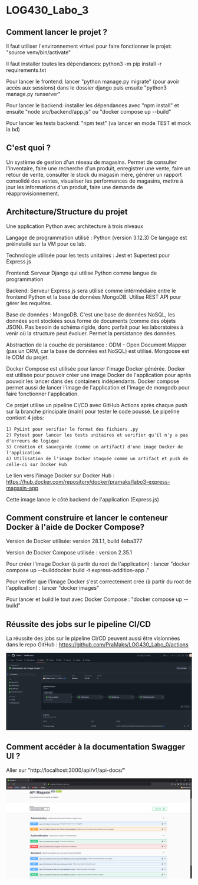 # LOG430_Labo_3

## Comment lancer le projet ?
Il faut utiliser l'environnement virtuel pour faire fonctionner le projet: "source venv/bin/activate"

Il faut installer toutes les dépendances: python3 -m pip install -r requirements.txt

Pour lancer le frontend: lancer "python manage.py migrate" (pour avoir accès aux sessions) dans le dossier django puis ensuite "python3 manage.py runserver"

Pour lancer le backend: installer les dépendances avec "npm install" et ensuite "node src/backend/app.js" ou "docker compose up --build"

Pour lancer les tests backend: "npm test" (va lancer en mode TEST et mock la bd)

## C'est quoi ?

Un système de gestion d'un réseau de magasins. Permet de consulter l'inventaire, faire une recherche d'un produit, enregistrer une vente, faire un retour de vente, consulter le stock du magasin mère, générer un rapport consolidé des ventes, visualiser les performances de magasins, mettre à jour les informations d'un produit, faire une demande de réapprovisionnement.

## Architecture/Structure du projet

Une application Python avec architecture à trois niveaux

Langage de programmation utilisé : Python (version 3.12.3)
Ce langage est préinstallé sur la VM pour ce lab. 

Technologie utilisée pour les tests unitaires : Jest et Supertest pour Express.js

Frontend: Serveur Django qui utilise Python comme langue de programmation

Backend: Serveur Express.js sera utilisé comme intérmédiaire entre le frontend Python et la base de données MongoDB. Utilise REST API pour gérer les requêtes.

Base de données : MongoDB. C'est une base de données NoSQL, les données sont stockées sous forme de documents (comme des objets JSON). Pas besoin de schéma rigide, donc parfait pour les laboratoires à venir où la structure peut évoluer. Permet la persistance des données.

Abstraction de la couche de persistance : ODM - Open Document Mapper (pas un ORM, car la base de données est NoSQL) est utilisé. Mongoose est le ODM du projet.

Docker Compose est utilisée pour lancer l'image Docker générée. Docker est utilisée pour pouvoir créer une image Docker de l'application pour après pouvoir les lancer dans des containers indépendants. Docker compose permet aussi de lancer l'image de l'application et l'image de mongodb pour faire fonctionner l'application.

Ce projet utilise un pipeline CI/CD avec GitHub Actions après chaque push sur la branche principale (main) pour tester le code poussé. Le pipeline contient 4 jobs:

    1) PyLint pour verifier le format des fichiers .py
    2) Pytest pour lancer les tests unitaires et verifier qu'il n'y a pas d'erreurs de logique
    3) Création et sauvegarde (comme un artifact) d'une image Docker de l'application 
    4) Utilisation de l'image Docker stoquée comme un artifact et push de celle-ci sur Docker Hub

Le lien vers l'image Docker sur Docker Hub : https://hub.docker.com/repository/docker/pramaks/labo3-express-magasin-app

Cette image lance le côté backend de l'application (Express.js)

## Comment construire et lancer le conteneur Docker à l'aide de Docker Compose?

Version de Docker utilisée: version 28.1.1, build 4eba377

Version de Docker Compose utilisée : version 2.35.1

Pour créer l'image Docker (à partir du root de l'application) : lancer "docker compose up --builddocker build -t express-addition-app ."

Pour verifier que l'image Docker s'est correctement crée (à partir du root de l'application) : lancer "docker images"

Pour lancer et build le tout avec Docker Compose : "docker compose up --build"

## Réussite des jobs sur le pipeline CI/CD

La réussite des jobs sur le pipeline CI/CD peuvent aussi être visionnées dans le repo GitHub : https://github.com/PraMaks/LOG430_Labo_0/actions

![Preuve que les jobs sur le Pipeline CI/CD ont passé](docs/preuvePipelineCICD.png)

## Comment accéder à la documentation Swagger UI ?

Aller sur "http://localhost:3000/api/v1/api-docs/"

![Preuve Swagger](docs/Preuve_Swagger.png)
